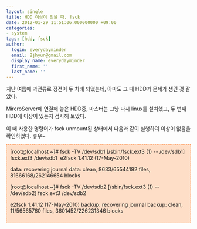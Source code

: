 ```yaml
---
layout: single
title: HDD 이상이 있을 때, fsck
date: 2012-01-29 11:51:06.000000000 +09:00
categories:
- system
tags: [hdd, fsck]
author:
  login: everydayminder
  email: 2jhyun@gmail.com
  display_name: everydayminder
  first_name: ''
  last_name: ''
---
```

지난 여름에 과전류로 정전이 두 차례 되었는데,
아마도 그 때 HDD가 문제가 생긴 것 같았다.

MircroServer에 연결해 놓은 HDD중, 마스터는 그냥 다시 linux를 설치했고,
두 번째 HDD에 이상이 있는지 검사해 보았다.

이 때 사용한 명령어가 fsck
unmount된 상태에서 다음과 같이 실행하여 이상이 없음을 확인하였다. 휴우~

<div class="txc-textbox" style="background-color:rgb(254,222,199);border-color:rgb(254,137,67);border-style:dashed;border-width:1px;padding:10px;">
[root@localhost ~]# fsck -TV /dev/sdb1
[/sbin/fsck.ext3 (1) -- /dev/sdb1] fsck.ext3 /dev/sdb1&nbsp;
e2fsck 1.41.12 (17-May-2010)

data: recovering journal
data: clean, 8633/65544192 files, 81666168/262146654 blocks


[root@localhost ~]# fsck -TV /dev/sdb2
[/sbin/fsck.ext3 (1) -- /dev/sdb2] fsck.ext3 /dev/sdb2&nbsp;

e2fsck 1.41.12 (17-May-2010)
backup: recovering journal
backup: clean, 11/56565760 files, 3601452/226231346 blocks
</div>
